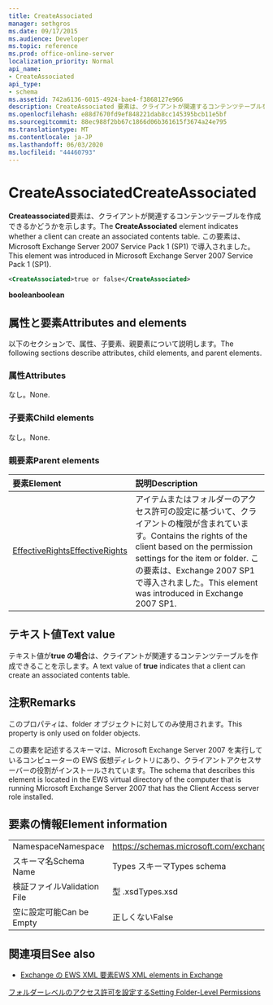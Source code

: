```yaml
---
title: CreateAssociated
manager: sethgros
ms.date: 09/17/2015
ms.audience: Developer
ms.topic: reference
ms.prod: office-online-server
localization_priority: Normal
api_name:
- CreateAssociated
api_type:
- schema
ms.assetid: 742a6136-6015-4924-bae4-f3868127e966
description: CreateAssociated 要素は、クライアントが関連するコンテンツテーブルを作成できるかどうかを示します。 この要素は、Microsoft Exchange Server 2007 Service Pack 1 (SP1) で導入されました。
ms.openlocfilehash: e88d7670fd9ef848221dab8cc145395bcb11e5bf
ms.sourcegitcommit: 88ec988f2bb67c1866d06b361615f3674a24e795
ms.translationtype: MT
ms.contentlocale: ja-JP
ms.lasthandoff: 06/03/2020
ms.locfileid: "44460793"
---
```

# <a name="createassociated"></a><span data-ttu-id="36655-104">CreateAssociated</span><span class="sxs-lookup"><span data-stu-id="36655-104">CreateAssociated</span></span>

<span data-ttu-id="36655-105">**Createassociated**要素は、クライアントが関連するコンテンツテーブルを作成できるかどうかを示します。</span><span class="sxs-lookup"><span data-stu-id="36655-105">The **CreateAssociated** element indicates whether a client can create an associated contents table.</span></span> <span data-ttu-id="36655-106">この要素は、Microsoft Exchange Server 2007 Service Pack 1 (SP1) で導入されました。</span><span class="sxs-lookup"><span data-stu-id="36655-106">This element was introduced in Microsoft Exchange Server 2007 Service Pack 1 (SP1).</span></span> 
  
```xml
<CreateAssociated>true or false</CreateAssociated>
```

 <span data-ttu-id="36655-107">**boolean**</span><span class="sxs-lookup"><span data-stu-id="36655-107">**boolean**</span></span>
## <a name="attributes-and-elements"></a><span data-ttu-id="36655-108">属性と要素</span><span class="sxs-lookup"><span data-stu-id="36655-108">Attributes and elements</span></span>

<span data-ttu-id="36655-109">以下のセクションで、属性、子要素、親要素について説明します。</span><span class="sxs-lookup"><span data-stu-id="36655-109">The following sections describe attributes, child elements, and parent elements.</span></span>
  
### <a name="attributes"></a><span data-ttu-id="36655-110">属性</span><span class="sxs-lookup"><span data-stu-id="36655-110">Attributes</span></span>

<span data-ttu-id="36655-111">なし。</span><span class="sxs-lookup"><span data-stu-id="36655-111">None.</span></span>
  
### <a name="child-elements"></a><span data-ttu-id="36655-112">子要素</span><span class="sxs-lookup"><span data-stu-id="36655-112">Child elements</span></span>

<span data-ttu-id="36655-113">なし。</span><span class="sxs-lookup"><span data-stu-id="36655-113">None.</span></span>
  
### <a name="parent-elements"></a><span data-ttu-id="36655-114">親要素</span><span class="sxs-lookup"><span data-stu-id="36655-114">Parent elements</span></span>

|<span data-ttu-id="36655-115">**要素**</span><span class="sxs-lookup"><span data-stu-id="36655-115">**Element**</span></span>|<span data-ttu-id="36655-116">**説明**</span><span class="sxs-lookup"><span data-stu-id="36655-116">**Description**</span></span>|
|:-----|:-----|
|[<span data-ttu-id="36655-117">EffectiveRights</span><span class="sxs-lookup"><span data-stu-id="36655-117">EffectiveRights</span></span>](effectiverights.md) <br/> |<span data-ttu-id="36655-118">アイテムまたはフォルダーのアクセス許可の設定に基づいて、クライアントの権限が含まれています。</span><span class="sxs-lookup"><span data-stu-id="36655-118">Contains the rights of the client based on the permission settings for the item or folder.</span></span> <span data-ttu-id="36655-119">この要素は、Exchange 2007 SP1 で導入されました。</span><span class="sxs-lookup"><span data-stu-id="36655-119">This element was introduced in Exchange 2007 SP1.</span></span>  <br/> |
   
## <a name="text-value"></a><span data-ttu-id="36655-120">テキスト値</span><span class="sxs-lookup"><span data-stu-id="36655-120">Text value</span></span>

<span data-ttu-id="36655-121">テキスト値が**true の場合**は、クライアントが関連するコンテンツテーブルを作成できることを示します。</span><span class="sxs-lookup"><span data-stu-id="36655-121">A text value of **true** indicates that a client can create an associated contents table.</span></span> 
  
## <a name="remarks"></a><span data-ttu-id="36655-122">注釈</span><span class="sxs-lookup"><span data-stu-id="36655-122">Remarks</span></span>

<span data-ttu-id="36655-123">このプロパティは、folder オブジェクトに対してのみ使用されます。</span><span class="sxs-lookup"><span data-stu-id="36655-123">This property is only used on folder objects.</span></span>
  
<span data-ttu-id="36655-124">この要素を記述するスキーマは、Microsoft Exchange Server 2007 を実行しているコンピューターの EWS 仮想ディレクトリにあり、クライアントアクセスサーバーの役割がインストールされています。</span><span class="sxs-lookup"><span data-stu-id="36655-124">The schema that describes this element is located in the EWS virtual directory of the computer that is running Microsoft Exchange Server 2007 that has the Client Access server role installed.</span></span>
  
## <a name="element-information"></a><span data-ttu-id="36655-125">要素の情報</span><span class="sxs-lookup"><span data-stu-id="36655-125">Element information</span></span>

|||
|:-----|:-----|
|<span data-ttu-id="36655-126">Namespace</span><span class="sxs-lookup"><span data-stu-id="36655-126">Namespace</span></span>  <br/> |https://schemas.microsoft.com/exchange/services/2006/types  <br/> |
|<span data-ttu-id="36655-127">スキーマ名</span><span class="sxs-lookup"><span data-stu-id="36655-127">Schema Name</span></span>  <br/> |<span data-ttu-id="36655-128">Types スキーマ</span><span class="sxs-lookup"><span data-stu-id="36655-128">Types schema</span></span>  <br/> |
|<span data-ttu-id="36655-129">検証ファイル</span><span class="sxs-lookup"><span data-stu-id="36655-129">Validation File</span></span>  <br/> |<span data-ttu-id="36655-130">型 .xsd</span><span class="sxs-lookup"><span data-stu-id="36655-130">Types.xsd</span></span>  <br/> |
|<span data-ttu-id="36655-131">空に設定可能</span><span class="sxs-lookup"><span data-stu-id="36655-131">Can be Empty</span></span>  <br/> |<span data-ttu-id="36655-132">正しくない</span><span class="sxs-lookup"><span data-stu-id="36655-132">False</span></span>  <br/> |
   
## <a name="see-also"></a><span data-ttu-id="36655-133">関連項目</span><span class="sxs-lookup"><span data-stu-id="36655-133">See also</span></span>



- [<span data-ttu-id="36655-134">Exchange の EWS XML 要素</span><span class="sxs-lookup"><span data-stu-id="36655-134">EWS XML elements in Exchange</span></span>](ews-xml-elements-in-exchange.md)


[<span data-ttu-id="36655-135">フォルダーレベルのアクセス許可を設定する</span><span class="sxs-lookup"><span data-stu-id="36655-135">Setting Folder-Level Permissions</span></span>](https://msdn.microsoft.com/library/c7530e86-5112-401c-b10a-9c054ae59f07%28Office.15%29.aspx)


